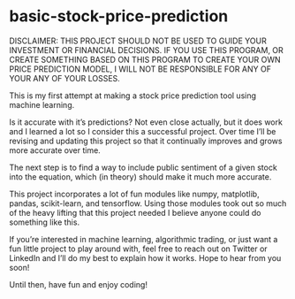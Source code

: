 # basic-stock-price-prediction

DISCLAIMER: THIS PROJECT SHOULD NOT BE USED TO GUIDE YOUR INVESTMENT OR FINANCIAL DECISIONS. IF YOU USE THIS PROGRAM, OR CREATE SOMETHING BASED ON THIS PROGRAM TO CREATE YOUR OWN PRICE PREDICTION MODEL, I WILL NOT BE RESPONSIBLE FOR ANY OF YOUR ANY OF YOUR LOSSES. 

This is my first attempt at making a stock price prediction tool using machine learning. 

Is it accurate with it’s predictions? Not even close actually, but it does work and I learned a lot so I consider this a successful project. Over time I’ll be revising and updating this project so that it continually improves and grows more accurate over time.

The next step is to find a way to include public sentiment of a given stock into the equation, which (in theory) should make it much more accurate.

This project incorporates a lot of fun modules like numpy, matplotlib, pandas, scikit-learn, and tensorflow. Using those modules took out so much of the heavy lifting that this project needed I believe anyone could do something like this. 

If you’re interested in machine learning, algorithmic trading, or just want a fun little project to play around with, feel free to reach out on Twitter or LinkedIn and I’ll do my best to explain how it works. Hope to hear from you soon!

Until then, have fun and enjoy coding!

